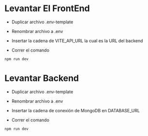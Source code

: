 


# Levantar El FrontEnd

* Duplicar archivo .env-template
* Renombrar archivo a .env
* Insertar la cadena de VITE_API_URL la cual es la URL del backend

* Correr el comando
```
npm run dev
```


# Levantar Backend

* Duplicar archivo .env-template
* Renombrar archivo a .env
* Insertar la cadena de conexión de MongoDB en DATABASE_URL

* Correr el comando
```
npm run dev
```

